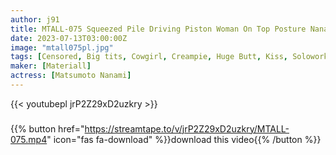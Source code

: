 ```yaml
---
author: j91
title: MTALL-075 Squeezed Pile Driving Piston Woman On Top Posture Nanami Matsumoto
date: 2023-07-13T03:00:00Z
image: "mtall075pl.jpg"
tags: [Censored, Big tits, Cowgirl, Creampie, Huge Butt, Kiss, Solowork]
maker: [Materiall]
actress: [Matsumoto Nanami]
---
```



{{< youtubepl jrP2Z29xD2uzkry >}}
###

{{% button href="https://streamtape.to/v/jrP2Z29xD2uzkry/MTALL-075.mp4" icon="fas fa-download" %}}download this video{{% /button %}}

